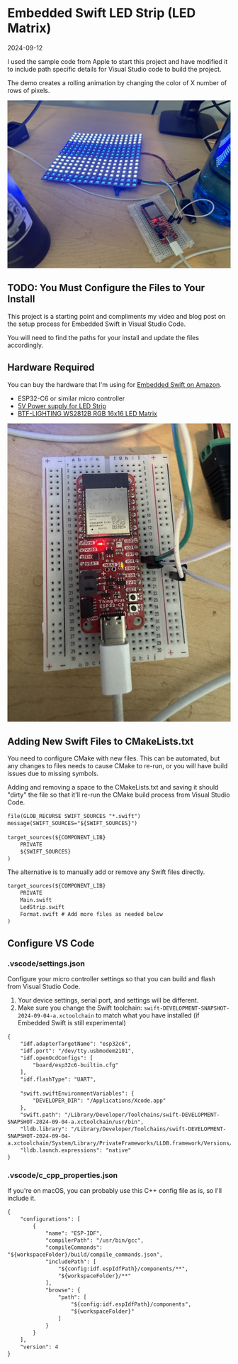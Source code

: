 # Embedded Swift LED Strip (LED Matrix)
2024-09-12 

I used the sample code from Apple to start this project and have modified it to include path specific details for Visual Studio code to build the project.

The demo creates a rolling animation by changing the color of X number of rows of pixels.

![LED Matrix Animation](images/2024-09-12_LED_matrix.JPG)

## TODO: You Must Configure the Files to Your Install

This project is a starting point and compliments my video and blog post on the setup process for Embedded Swift in Visual Studio Code.

You will need to find the paths for your install and update the files accordingly.

## Hardware Required

You can buy the hardware that I'm using for [Embedded Swift on Amazon](https://www.amazon.com/hz/wishlist/ls/313H1I5BBXRNO).

* ESP32-C6 or similar micro controller
* [5V Power supply for LED Strip](https://www.amazon.com/dp/B01D8FM71S/)
* [BTF-LIGHTING WS2812B RGB 16x16 LED Matrix](https://www.amazon.com/dp/B088BTYJH6/)

![ESP32-C6 Wiring Setup](images/2024-09-12_breadboard.JPG)

## Adding New Swift Files to CMakeLists.txt

You need to configure CMake with new files. This can be automated, but any changes to files needs to cause CMake to re-run, or you will have build issues due to missing symbols.

Adding and removing a space to the CMakeLists.txt and saving it should "dirty" the file so that it'll re-run the CMake build process from Visual Studio Code.

```
file(GLOB_RECURSE SWIFT_SOURCES "*.swift")
message(SWIFT_SOURCES="${SWIFT_SOURCES}")

target_sources(${COMPONENT_LIB}
    PRIVATE
    ${SWIFT_SOURCES}
)
```

The alternative is to manually add or remove any Swift files directly.

```
target_sources(${COMPONENT_LIB}
    PRIVATE
    Main.swift
    LedStrip.swift
    Format.swift # Add more files as needed below
)
```

## Configure VS Code

### .vscode/settings.json

Configure your micro controller settings so that you can build and flash from Visual Studio Code.

1. Your device settings, serial port, and settings will be different.
2. Make sure you change the Swift toolchain: `swift-DEVELOPMENT-SNAPSHOT-2024-09-04-a.xctoolchain` to match what you have installed (if Embedded Swift is still experimental)


```
{
    "idf.adapterTargetName": "esp32c6",
    "idf.port": "/dev/tty.usbmodem2101",
    "idf.openOcdConfigs": [
        "board/esp32c6-builtin.cfg"
    ],
    "idf.flashType": "UART",

    "swift.swiftEnvironmentVariables": {
        "DEVELOPER_DIR": "/Applications/Xcode.app"
    },
    "swift.path": "/Library/Developer/Toolchains/swift-DEVELOPMENT-SNAPSHOT-2024-09-04-a.xctoolchain/usr/bin",
    "lldb.library": "/Library/Developer/Toolchains/swift-DEVELOPMENT-SNAPSHOT-2024-09-04-a.xctoolchain/System/Library/PrivateFrameworks/LLDB.framework/Versions/A/LLDB",
    "lldb.launch.expressions": "native"
}
```

### .vscode/c_cpp_properties.json

If you're on macOS, you can probably use this C++ config file as is, so I'll include it.

```
{
    "configurations": [
        {
            "name": "ESP-IDF",
            "compilerPath": "/usr/bin/gcc",
            "compileCommands": "${workspaceFolder}/build/compile_commands.json",
            "includePath": [
                "${config:idf.espIdfPath}/components/**",
                "${workspaceFolder}/**"
            ],
            "browse": {
                "path": [
                    "${config:idf.espIdfPath}/components",
                    "${workspaceFolder}"
                ]
            }
        }
    ],
    "version": 4
}
```